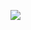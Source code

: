 <a href="https://smms.app/image/hZ25xjODQadJ3g7" target="_blank"><img src="https://s2.loli.net/2024/01/31/hZ25xjODQadJ3g7.png" ></a>
